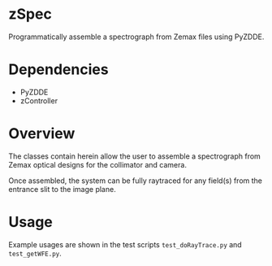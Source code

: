 # zSpec
Programmatically assemble a spectrograph from Zemax files using PyZDDE.

# Dependencies
- PyZDDE
- zController

# Overview
The classes contain herein allow the user to assemble a spectrograph from Zemax optical designs for the collimator and camera.

Once assembled, the system can be fully raytraced for any field(s) from the entrance slit to the image plane. 
# Usage

Example usages are shown in the test scripts `test_doRayTrace.py` and `test_getWFE.py`.
